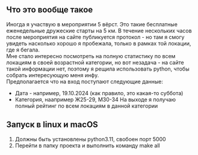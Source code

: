 ## Что это вообще такое ##
Иногда я участвую в мероприятии 5 вёрст. Это такие бесплатные еженедельные дружеские старты на 5 км. В течение нескольких часов после мероприятия на сайте публикуется протокол - но там я смогу увидеть насколько хорошо я пробежала, только в рамках той локации, где я бегала.  
Мне стало интересно посмотреть на полную статистику по всем локациям в своей возрастной категории, но вот незадача - на сайте такой информации нет, поэтому я рещила использовать python, чтобы собрать интересующую меня инфу.  
Предполагается что на вход поступают следующие данные:  
* Дата - например, 19.10.2024 (как правило, это какая-то суббота)
* Категория, наапример Ж25-29, М30-34
На выходе я получаю полный рейтинг по всем локациям в данной категории


## Запуск в linux и macOS
1. Должны быть установлены python3.11, свобоен порт 5000
2. Перейти в папку проекта и выполнить команду make all
